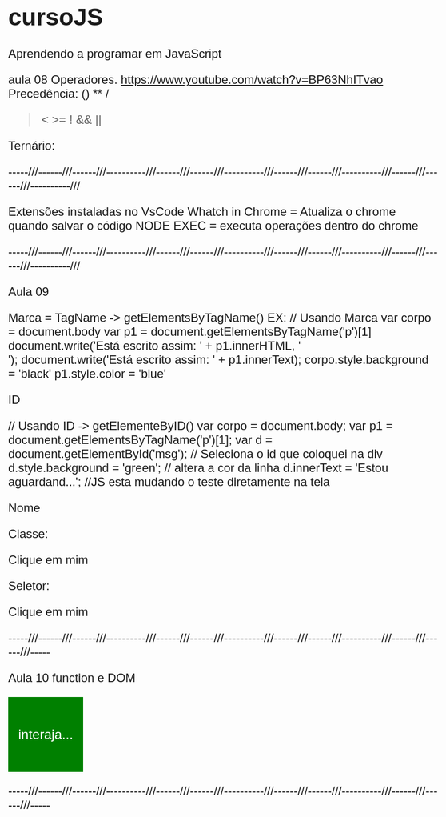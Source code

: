 # cursoJS
Aprendendo a programar em JavaScript


aula 08 Operadores.
https://www.youtube.com/watch?v=BP63NhITvao
Precedência:
() ** /
> < >=
!
&&
||

Ternário:

-----///------///------///----------///------///------///----------///------///------///----------///------///------///----------///

Extensões instaladas no VsCode
Whatch in Chrome = Atualiza o chrome quando salvar o código
NODE EXEC = executa operações dentro do chrome 

-----///------///------///----------///------///------///----------///------///------///----------///------///------///----------///

Aula 09

Marca = TagName -> getElementsByTagName()
EX: 
// Usando Marca
      var corpo = document.body
      var p1 = document.getElementsByTagName('p')[1]
      document.write('Está escrito assim: ' + p1.innerHTML, '</br>');
      document.write('Está escrito assim: ' + p1.innerText);
      corpo.style.background = 'black'
      p1.style.color = 'blue'


ID

 // Usando ID -> getElementeByID()
      var corpo = document.body;
      var p1 = document.getElementsByTagName('p')[1];
      var d = document.getElementById('msg'); // Seleciona o id que coloquei na div
        d.style.background = 'green'; // altera a cor da linha
        d.innerText = 'Estou aguardand...'; //JS esta mudando o teste diretamente na tela

Nome


Classe:

<div id="msg">Clique em mim</div>
    <script>
      // Usando ID 
      var corpo = document.body;
      var p1 = document.getElementsByTagName('p')[1];
      /*
      var d = document.getElementById('msg'); // Seleciona o id que coloquei na div
        d.style.background = 'green'; // altera a cor da linha
        d.innerText = 'Estou aguardando...'; //JS esta mudando o teste diretamente na tela
        */
       var d = document.querySelector('div#msg');
       d.style.background = 'blue';
 </script>

Seletor:

  <div id="msg">Clique em mim</div>
    <script>
      // Usando ID 
      var corpo = document.body;
      var p1 = document.getElementsByTagName('p')[1];
      /*
      var d = document.getElementById('msg'); // Seleciona o id que coloquei na div
        d.style.background = 'green'; // altera a cor da linha
        d.innerText = 'Estou aguardando...'; //JS esta mudando o teste diretamente na tela
        */
       var d = document.querySelector('div#msg'); // # igual a id 
       var d = document.querySelector('div#msg'); // # igual a class 
       d.style.background = 'blue';
</script>

-----///------///------///----------///------///------///----------///------///------///----------///------///------///-----

Aula 10 function e DOM

<!DOCTYPE html>
<html lang="pt-BR">
<head>
    <meta charset="UTF-8">
    <meta name="viewport" content="width=device-width, initial-scale=1.0">
    <title>Evento Dom</title>    
    <style>
        div#area {
            font: normal 20pt Arial;
            background: green;
            color: white;
            width: 150px;
            height: 150px;
            line-height: 150px;
            text-align: center;
        }
    </style>
</head>
<body>
<div var id="area"> 
    interaja...
</div>

<script>
    var a = document.getElementById('area'); //pegando o ID da dive de cima que é AREA
    a.addEventListener('click', clicar); // criando um escuta de evento de clicar 
    a.addEventListener('mouseenter', entrar); // criando uma escuta do evento entrar quando o mouse entrar no quadrado
    a.addEventListener('mouseout', sair); // criando uma escuta do evento de sair de dentro do quadrdo

    // essa funcção indica que eu cliquei no quadrado e mudar a cor do quadrado para vermelho
    function clicar(){ 
        a.innerText = 'Clicou!';
        a.style.background = 'red';
    }
    // essa funcção indica que eu entrei com o mouse no quadrado e mudar a cor do quadrado para amarelo
    function entrar(){
        a.innerText = 'Entrou!';
        a.style.background = 'yellow';
    }
    // essa funcção indica que eu sai com o mouse no quadrado e mudar a cor do quadrado para verde
    function sair() {
        a.innerText = 'Saiu!'
        a.style.background = 'green';
    }
</script>
</body>
</html>


-----///------///------///----------///------///------///----------///------///------///----------///------///------///-----


<!DOCTYPE html>
<html lang="pt-BR">
<head>
    <meta charset="UTF-8">
    <meta name="viewport" content="width=device-width, initial-scale=1.0">
    <title>Somando Numeros</title>
    <style>
        body {
            font: normal 18pt Arial;
        }

        input {
            font: normal 18pt Arial;
            width: 100px;
        }
        div#res{
            margin-top: 20px;
            
        }

        
    </style>
</head>
<body> 
    <h1>Somando Valores</h1> 
    <input type="number" name="txtn1" id="txtn1"> + 
    <input type="number" name="txtn2" id="txtn2">
    <input type="button" value="Somar" onclick="somar()">
    <div id="res">Resultado</div>
    <script>
        function somar(){
            var tn1 = document.getElementById('txtn1'); // caixa de texto selecionando o ID txtn1 que vem do input [   ]
            var tn2 = document.querySelector(`input#txtn2`); // caixa de texto selecionando o input todo com o querySelector # ID
            var res = document.querySelector(`div#res`); // evento de click do mouse no botão somar selecionando o input # ID
            var n1 = Number(tn1.value); //coletando o valor digitado no input caixa 1 Number pq tem que converter os dados do input
            var n2 = Number(tn2.value); //coletando o valor digitado no input caixa 2 Number pq tem que converter os dados do input
            var somar = n1 + n2 // variavel de soma com o campo 1 e 2 
            res.innerHTML = `A soma dos valores ${n1} mais o ${n2} é igual a <strong>${somar}</strong>.`
            // res.innerHTML é a troca do texto da palavra resultado setado na DIV ${} seta quais valores aparecem no texto ex: n1 =2 mais o n2=3 ${somar} é igual a = 5.
        }
    </script>
</body>
</html>

-----///------///------///----------///------///------///----------///------///------///----------///------///------///-----
Git manual:

push pro git linha de comando
git status
git add . 
git commit -m "msng"
git push origin master

-----///------///------///----------///------///------///----------///------///------///----------///------///------///-----

IF ELSE:
exemplo 1
var idade = 67
console.log(`Você tem ${idade} anos.`)
if (idade < 16) {
    console.log('Não vota')
}else if (idade < 18 || idade > 65) {
    console.log('Voto opcional')
} else {
    console.log('Voto Obrigatório')
}
-----///------///------///----------///------///------///----------///------///------///----------///------///------///-----
exemplo 2
var agora = new Date()
var hora = agora.getHours()
//var hora = 8
console.log(`Agora sao exateamente ${hora} horas.`)
if (hora <= 12) {
    console.log('Bom dia!')
} else if (hora <= 18) {
    Console.log('Boa tarde!')
} else {
    console.log('Boa noite!')
}
-----///------///------///----------///------///------///----------///------///------///----------///------///------///-----

switch case:

SWITCH (exepressao){
    case valor1
    break
}


var c =1
while (C <= 5) {
    console.log(c)
}

for(var c = <= 5;c++){
    console.log(c)
}

console.log('vai comecar...')
for(var c = ; c <= 4; c++){
    console.log(c)
}
console.log('FIM!')